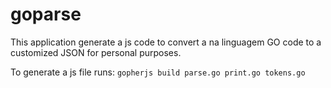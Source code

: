 # goparse

This application generate a js code to convert a na linguagem GO code to a customized JSON for personal purposes.

To generate a js file runs: ``gopherjs build parse.go print.go tokens.go``
